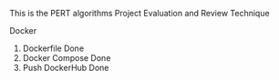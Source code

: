 This is the PERT algorithms Project Evaluation and Review Technique

Docker
1. Dockerfile Done
2. Docker Compose Done
3. Push DockerHub Done
